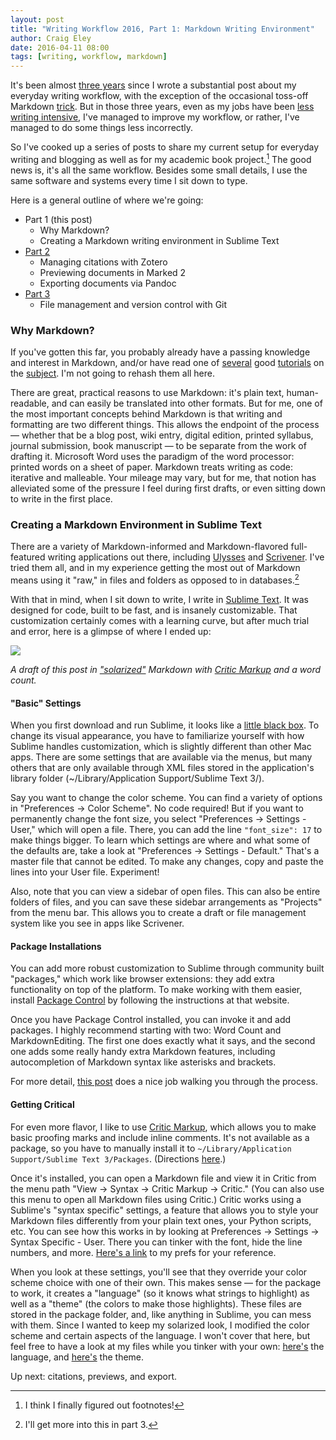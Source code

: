```yaml
---  
layout: post 
title: "Writing Workflow 2016, Part 1: Markdown Writing Environment"
author: Craig Eley 
date: 2016-04-11 08:00
tags: [writing, workflow, markdown]
---
```

It's been almost [three years](http://verifyandrepair.com/03-21-2013/the-digital-dissertator-academic-writing-in-markdown/) since I wrote a substantial post about my everyday writing workflow, with the exception of the occasional toss-off Markdown [trick](http://verifyandrepair.com/02-03-2015/evernote-markdown-update/). But in those three years, even as my jobs have been [less writing intensive](http://fieldnoise.com/09-04-2014/knowledge/), I've managed to improve my workflow, or rather, I've managed to do some things less incorrectly. 

So I've cooked up a series of  posts to share my current setup for everyday writing and blogging as well as for my academic book project.[^164101747] The good news is, it's all the same workflow. Besides some small details, I use the same software and systems every time I sit down to type.

Here is a general outline of where we're going:

- Part 1 (this post)
    + Why Markdown?
    + Creating a Markdown writing environment in Sublime Text
- [Part 2](/04-13-2016/citations-export-preview/)
    + Managing citations with Zotero
    + Previewing documents in Marked 2
    + Exporting documents via Pandoc
- [Part 3](http://verifyandrepair.com/05-12-2016/file-management-version-control/)
    + File management and version control with Git

### Why Markdown?
If you've gotten this far, you probably already have a passing knowledge and interest in Markdown, and/or have read one of [several](http://programminghistorian.org/lessons/getting-started-with-markdown) good [tutorials](http://chronicle.com/blogs/profhacker/markdown-the-syntax-you-probably-already-know/35295) on the [subject](http://brettterpstra.com/2011/08/31/why-markdown-a-two-minute-explanation/). I'm not going to rehash them all here.

There are great, practical reasons to use Markdown: it's plain text, human-readable, and can easily be translated into other formats. But for me, one of the most important concepts behind Markdown is that writing and formatting are two different things. This allows the endpoint of the process — whether that be a blog post, wiki entry, digital edition, printed syllabus, journal submission, book manuscript — to be separate from the work of drafting it. Microsoft Word uses the paradigm of the word processor: printed words on a sheet of paper. Markdown treats writing as code: iterative and malleable. Your mileage may vary, but for me, that notion has alleviated some of the pressure I feel during first drafts, or even sitting down to write in the first place.

### Creating a Markdown Environment in Sublime Text
There are a variety of Markdown-informed and Markdown-flavored full-featured writing applications out there, including [Ulysses](http://www.ulyssesapp.com/) and [Scrivener](https://www.literatureandlatte.com/scrivener.php?show=features&platform=mac). I've tried them all, and in my experience getting the most out of Markdown means using it "raw," in files and folders as opposed to in databases.[^164101752]

With that in mind, when I sit down to write, I write in [Sublime Text](https://www.sublimetext.com/3). It was designed for code, built to be fast, and is insanely customizable. That customization certainly comes with a learning curve, but after much trial and error, here is a glimpse of where I ended up:

[![](http://d.pr/i/11eGa+)](http://d.pr/i/11eGa)

*A draft of this post in ["solarized"](http://ethanschoonover.com/solarized) Markdown with [Critic Markup](!g "Critic Markup") and a word count.*

#### "Basic" Settings
When you first download and run Sublime, it looks like a [little black box](http://d.pr/i/17CeQ). To change its visual appearance, you have to familiarize yourself with how Sublime handles customization, which is slightly different than other Mac apps. There are some settings that are available via the menus, but many others that are only available through XML files stored in the application's library folder (~/Library/Application Support/Sublime Text 3/). 

Say you want to change the color scheme. You can find a variety of options in "Preferences -> Color Scheme". No code required! But if you want to permanently change the font size, you select "Preferences -> Settings - User," which will open a file. There, you can add the line `"font_size": 17` to make things bigger. To learn which settings are where and what some of the defaults are, take a look at "Preferences -> Settings - Default." That's a master file that cannot be edited. To make any changes, copy and paste the lines into your User file. Experiment!

Also, note that you can view a sidebar of open files. This can also be entire folders of files, and you can save these sidebar arrangements as "Projects" from the menu bar. This allows you to create a draft or file management system like you see in apps like Scrivener.

#### Package Installations
You can add more robust customization to Sublime through community built "packages," which work like browser extensions: they add extra functionality on top of the platform. To make working with them easier, install [Package Control](https://packagecontrol.io/installation) by following the instructions at that website.

Once you have Package Control installed, you can invoke it and add packages. I highly recommend starting with two: Word Count and MarkdownEditing. The first one does exactly what it says, and the second one adds some really handy extra Markdown features, including autocompletion of Markdown syntax like asterisks and brackets.

For more detail, [this post](http://plaintext-productivity.net/2-04-how-to-set-up-sublime-text-for-markdown-editing.html) does a nice job walking you through the process.

#### Getting Critical
For even more flavor, I like to use [Critic Markup](http://criticmarkup.com/), which allows you to make basic proofing marks and include inline comments. It's not available as a package, so you have to manually install it to `~/Library/Application Support/Sublime Text 3/Packages`. (Directions [here](http://criticmarkup.com/sublime-text.php).) 

Once it's installed, you can open a Markdown file and view it in Critic from the menu path "View -> Syntax -> Critic Markup -> Critic." (You can also use this menu to open all Markdown files using Critic.) Critic works using a Sublime's "syntax specific" settings, a feature that allows you to style your Markdown files differently from your plain text ones, your Python scripts, etc. You can see how this works in by looking at Preferences -> Settings -> Syntax Specific - User. There you can tinker with the font, hide the line numbers, and more. [Here's a link](http://d.pr/n/DYvg) to my prefs for your reference.

When you look at these settings, you'll see that they override your color scheme choice with one of their own. This makes sense — for the package to work, it creates a "language" (so it knows what strings to highlight) as well as a "theme" (the colors to make those highlights). These files are stored in the package folder, and, like anything in Sublime, you can mess with them. Since I wanted to keep my solarized look, I modified the color scheme and certain aspects of the language. I won't cover that here, but feel free to have a look at my files while you tinker with your own: [here's](http://d.pr/n/1fHoe) the language, and [here's](http://d.pr/n/1crYu) the theme.

Up next: citations, previews, and export.

[^164101747]: I think I finally figured out footnotes!
[^164101752]: I'll get more into this in part 3.